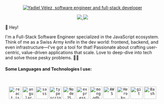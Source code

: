 <div align="center">
  <a href="[https://git.io/typing-svg"><img
      src="https://readme-typing-svg.herokuapp.com?color=1BAC00&center=true&vCenter=true&multiline=true&width=500&height=100&lines=My+name+is+Yadiel+V%C3%A9lez;I'm+a+software+engineer;focusing+on+full-stack+development"
      alt="Yadiel Vélez, software engineer and full-stack developer"></a>
</div>
<p align="center">
  <a href="https://www.linkedin.com/in/yadielvelez/">
    <img
      src="https://img.shields.io/badge/%20-Yadiel%20Vélez-black?color=14171A&labelColor=0e76a8&logo=linkedin&logoColor=ffffff" />
  </a>
  <a href="https://twitter.com/hernan_yadiel">
    <img
      src="https://img.shields.io/badge/%20-@hernan_yadiel-black?color=14171A&labelColor=00acee&logo=twitter&logoColor=ffffff">
  </a>
</p>
<p>
👋 Hey!

I'm a Full-Stack Software Engineer specialized in the JavaScript ecosystem. Think of me as a Swiss Army knife in the dev world: frontend, backend, and even infrastructure—I've got a tool for that! Passionate about crafting user-centric, value-driven applications that scale. Love to deep-dive into tech and solve those pesky problems. 🚀🔪

</p>
<h4><b>Some Languages and Technologies I use:</b></h4>
<br>
<p align="center">
  <code><img title="ReactJS" alt="react js" width="40px" src="https://cdn.jsdelivr.net/gh/devicons/devicon/icons/react/react-original.svg" /></code>
  <code><img title="Angular" alt="angular" width="40px" src="https://cdn.jsdelivr.net/gh/devicons/devicon/icons/angularjs/angularjs-original.svg" /></code>
  <code><img tittle="Sass" alt="sass" width="40px" src="https://cdn.jsdelivr.net/gh/devicons/devicon/icons/sass/sass-original.svg" /></code>
  <code><img title="TypeScript" alt="typescript" width="40px" src="https://cdn.jsdelivr.net/gh/devicons/devicon/icons/typescript/typescript-original.svg"/></code>
  <code><img title="NodeJS" alt="NodeJS" width="40px"src="https://cdn.jsdelivr.net/gh/devicons/devicon/icons/nodejs/nodejs-original-wordmark.svg" /></code>
  <code><img title="Express" alt="express" width="40px" src="https://cdn.jsdelivr.net/gh/devicons/devicon/icons/express/express-original-wordmark.svg" /></code>
  <code><img tittle="MongoDB" alt="mongodb" width="40px" src="https://cdn.jsdelivr.net/gh/devicons/devicon/icons/mongodb/mongodb-original-wordmark.svg" /></code>
  <code><img title="AWS" alt="AWS" width="40px" src="https://cdn.jsdelivr.net/gh/devicons/devicon/icons/amazonwebservices/amazonwebservices-original-wordmark.svg" /></code>
  <code><img title="Heroku" alt="Heroku" width="40px" src="https://cdn.jsdelivr.net/gh/devicons/devicon/icons/heroku/heroku-original-wordmark.svg" /></code>
  <code><img title="Git" alt="git" width="40px" src="https://cdn.jsdelivr.net/gh/devicons/devicon/icons/git/git-original.svg" /></code>
  <code><img title="Bash" alt="Bash" width="40px" src="https://cdn.jsdelivr.net/gh/devicons/devicon/icons/bash/bash-plain.svg" /></code>
</p>
